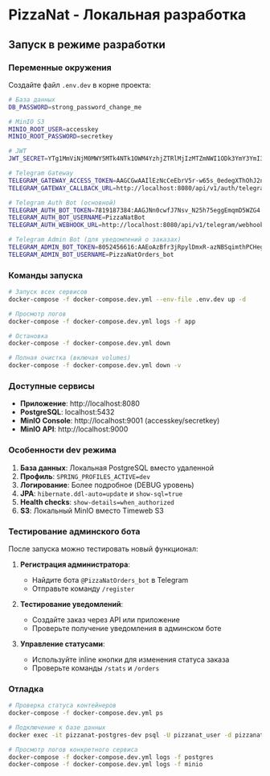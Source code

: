 # PizzaNat - Локальная разработка

## Запуск в режиме разработки

### Переменные окружения

Создайте файл `.env.dev` в корне проекта:

```bash
# База данных
DB_PASSWORD=strong_password_change_me

# MinIO S3
MINIO_ROOT_USER=accesskey
MINIO_ROOT_PASSWORD=secretkey

# JWT
JWT_SECRET=YTg1MmViNjM0MWY5MTk4NTk1OWM4YzhjZTRlMjIzMTZmNWI1ODk3YmY3YmI3NjhjNWFmYTU1NDYzY2E3OGVmMg==

# Telegram Gateway
TELEGRAM_GATEWAY_ACCESS_TOKEN=AAGCGwAAIlEzNcCeEbrV5r-w65s_0edegXThOhJ2nq-eBw
TELEGRAM_GATEWAY_CALLBACK_URL=http://localhost:8080/api/v1/auth/telegram-gateway/callback

# Telegram Auth Bot (основной)
TELEGRAM_AUTH_BOT_TOKEN=7819187384:AAGJNn0cwfJ7Nsv_N25h75eggEmqmD5WZG4
TELEGRAM_AUTH_BOT_USERNAME=PizzaNatBot
TELEGRAM_AUTH_WEBHOOK_URL=http://localhost:8080/api/v1/telegram/webhook

# Telegram Admin Bot (для уведомлений о заказах)
TELEGRAM_ADMIN_BOT_TOKEN=8052456616:AAEoAzBfr3jRpylDmxR-azNBSqimthPCHeg
TELEGRAM_ADMIN_BOT_USERNAME=PizzaNatOrders_bot
```

### Команды запуска

```bash
# Запуск всех сервисов
docker-compose -f docker-compose.dev.yml --env-file .env.dev up -d

# Просмотр логов
docker-compose -f docker-compose.dev.yml logs -f app

# Остановка
docker-compose -f docker-compose.dev.yml down

# Полная очистка (включая volumes)
docker-compose -f docker-compose.dev.yml down -v
```

### Доступные сервисы

- **Приложение**: http://localhost:8080
- **PostgreSQL**: localhost:5432
- **MinIO Console**: http://localhost:9001 (accesskey/secretkey)
- **MinIO API**: http://localhost:9000

### Особенности dev режима

1. **База данных**: Локальная PostgreSQL вместо удаленной
2. **Профиль**: `SPRING_PROFILES_ACTIVE=dev`
3. **Логирование**: Более подробное (DEBUG уровень)
4. **JPA**: `hibernate.ddl-auto=update` и `show-sql=true`
5. **Health checks**: `show-details=when_authorized`
6. **S3**: Локальный MinIO вместо Timeweb S3

### Тестирование админского бота

После запуска можно тестировать новый функционал:

1. **Регистрация администратора**:
   - Найдите бота `@PizzaNatOrders_bot` в Telegram
   - Отправьте команду `/register`

2. **Тестирование уведомлений**:
   - Создайте заказ через API или приложение
   - Проверьте получение уведомления в админском боте

3. **Управление статусами**:
   - Используйте inline кнопки для изменения статуса заказа
   - Проверьте команды `/stats` и `/orders`

### Отладка

```bash
# Проверка статуса контейнеров
docker-compose -f docker-compose.dev.yml ps

# Подключение к базе данных
docker exec -it pizzanat-postgres-dev psql -U pizzanat_user -d pizzanat_db

# Просмотр логов конкретного сервиса
docker-compose -f docker-compose.dev.yml logs -f postgres
docker-compose -f docker-compose.dev.yml logs -f minio
```